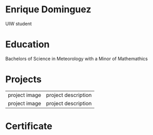 # Enrique Dominguez
UIW student 

# Education
Bachelors of Science in Meteorology with a Minor of Mathemathics 



<h1> Projects</h1>
<table>
  <td> project image </td> <td> project description</td>
</tr>
  

<tr>
<td> project image </td> <td> project description</td>
</tr>

</table>

# Certificate
